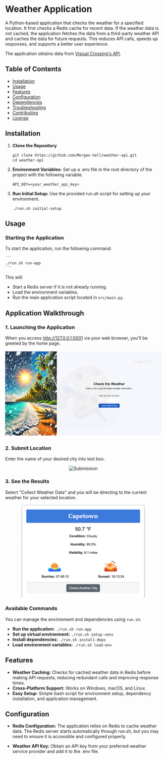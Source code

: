 # Weather Application

A Python-based application that checks the weather for a specified location. It first checks a Redis cache for recent data. If the weather data is not cached, the application fetches the data from a third-party weather API and caches the data for future requests. This reduces API calls, speeds up responses, and supports a better user experience.

The application obtains data from [Visiual Crossing's API](https://www.visualcrossing.com/weather-api).

## Table of Contents

- [Installation](#installation)
- [Usage](#usage)
- [Features](#features)
- [Configuration](#configuration)
- [Dependencies](#dependencies)
- [Troubleshooting](#troubleshooting)
- [Contributing](#contributing)
- [License](#license)

## Installation

1. **Clone the Repository**
   
   ```
   git clone https://github.com/Morgan-Sell/weather-api.git
   cd weather-api
   ```

2. **Environment Variables:** Set up a .env file in the root directory of the project with the following variable.
    
    ```
    API_KEY=<your_weather_api_key>

    ```

3. **Run Initial Setup:** Use the provided run.sh script for setting up your environment.

    ```
    ./run.sh initial-setup
    ```

## Usage

### Starting the Application

To start the application, run the following command:

    ```
    ./run.sh run-app
    ```

This will:

- Start a Redis server if it is not already running.
- Load the environment variables.
- Run the main application script located in `src/main.py`.

## Application Walkthrough

### 1. Launching the Application
When you access http://127.0.0.1:5001 via your web browser, you'll be greeted by the home page.

<p align="center">
    <img src="./static/img/home.png" alt="Home Page"/>
</p>

### 2. Submit Location
Enter the name of your desired city into text box.

<p align="center">
    <img src="./static/img/sumbit.png" alt="Submission"/>
</p>

### 3. See the Results
Select "Collect Weather Data" and you will be directing to the current weather for your selected location.

<p align="center">
    <img src="./static/img/results.png" alt="Results"/>
</p>

### Available Commands

You can manage the environment and dependencies using `run.sh`:

- **Run the application:** `./run.sh run-app`
- **Set up virtual environment:** `./run.sh setup-venv`
- **Install dependencies:** `./run.sh install-deps`
- **Load environment variables:** `./run.sh load-env`

## Features
- **Weather Caching:** Checks for cached weather data in Redis before making API requests, reducing redundant calls and improving response times.
- **Cross-Platform Support:** Works on Windows, macOS, and Linux.
- **Easy Setup:** Simple bash script for environment setup, dependency installation, and application management.

## Configuration
- **Redis Configuration:** The application relies on Redis to cache weather data. The Redis server starts automatically through run.sh, but you may need to ensure it is accessible and configured properly.

- **Weather API Key:** Obtain an API key from your preferred weather service provider and add it to the .env file.